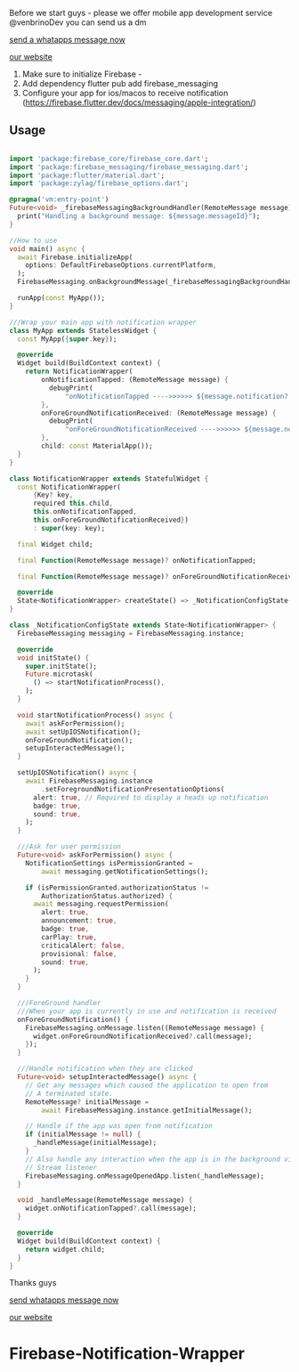 
Before we start guys - please we offer mobile app development service @venbrinoDev
you can send us a dm 


[send a whatapps message now](http://wa.link/eyxjqu)

[our website](https://venbrinodevs.com/)




1. Make sure to initialize Firebase - 
2. Add dependency flutter pub add firebase_messaging
3. Configure your app for ios/macos to receive notification (https://firebase.flutter.dev/docs/messaging/apple-integration/)

## Usage

```dart

import 'package:firebase_core/firebase_core.dart';
import 'package:firebase_messaging/firebase_messaging.dart';
import 'package:flutter/material.dart';
import 'package:zylag/firebase_options.dart';

@pragma('vm:entry-point')
Future<void> _firebaseMessagingBackgroundHandler(RemoteMessage message) async {
  print("Handling a background message: ${message.messageId}");
}

//How to use
void main() async {
  await Firebase.initializeApp(
    options: DefaultFirebaseOptions.currentPlatform,
  );
  FirebaseMessaging.onBackgroundMessage(_firebaseMessagingBackgroundHandler);

  runApp(const MyApp());
}

///Wrap your main app with notification wrapper
class MyApp extends StatelessWidget {
  const MyApp({super.key});

  @override
  Widget build(BuildContext context) {
    return NotificationWrapper(
        onNotificationTapped: (RemoteMessage message) {
          debugPrint(
              "onNotificationTapped ---->>>>>> ${message.notification?.title}");
        },
        onForeGroundNotificationReceived: (RemoteMessage message) {
          debugPrint(
              "onForeGroundNotificationReceived ---->>>>>> ${message.notification?.title}");
        },
        child: const MaterialApp());
  }
}

class NotificationWrapper extends StatefulWidget {
  const NotificationWrapper(
      {Key? key,
      required this.child,
      this.onNotificationTapped,
      this.onForeGroundNotificationReceived})
      : super(key: key);

  final Widget child;

  final Function(RemoteMessage message)? onNotificationTapped;

  final Function(RemoteMessage message)? onForeGroundNotificationReceived;

  @override
  State<NotificationWrapper> createState() => _NotificationConfigState();
}

class _NotificationConfigState extends State<NotificationWrapper> {
  FirebaseMessaging messaging = FirebaseMessaging.instance;

  @override
  void initState() {
    super.initState();
    Future.microtask(
      () => startNotificationProcess(),
    );
  }

  void startNotificationProcess() async {
    await askForPermission();
    await setUpIOSNotification();
    onForeGroundNotification();
    setupInteractedMessage();
  }

  setUpIOSNotification() async {
    await FirebaseMessaging.instance
        .setForegroundNotificationPresentationOptions(
      alert: true, // Required to display a heads up notification
      badge: true,
      sound: true,
    );
  }

  ///Ask for user permission
  Future<void> askForPermission() async {
    NotificationSettings isPermissionGranted =
        await messaging.getNotificationSettings();

    if (isPermissionGranted.authorizationStatus !=
        AuthorizationStatus.authorized) {
      await messaging.requestPermission(
        alert: true,
        announcement: true,
        badge: true,
        carPlay: true,
        criticalAlert: false,
        provisional: false,
        sound: true,
      );
    }
  }

  ///ForeGround handler
  ///When your app is currently in use and notification is received
  onForeGroundNotification() {
    FirebaseMessaging.onMessage.listen((RemoteMessage message) {
      widget.onForeGroundNotificationReceived?.call(message);
    });
  }

  ///Handle notification when they are clicked
  Future<void> setupInteractedMessage() async {
    // Get any messages which caused the application to open from
    // A terminated state.
    RemoteMessage? initialMessage =
        await FirebaseMessaging.instance.getInitialMessage();

    // Handle if the app was open from notification
    if (initialMessage != null) {
      _handleMessage(initialMessage);
    }
    // Also handle any interaction when the app is in the background via a
    // Stream listener
    FirebaseMessaging.onMessageOpenedApp.listen(_handleMessage);
  }

  void _handleMessage(RemoteMessage message) {
    widget.onNotificationTapped?.call(message);
  }

  @override
  Widget build(BuildContext context) {
    return widget.child;
  }
}
```
                                                            
Thanks guys
                                                        
[send whatapps message now](http://wa.link/eyxjqu)

[our website](https://venbrinodevs.com/)

# Firebase-Notification-Wrapper
